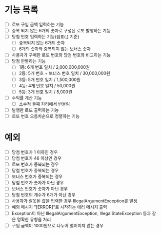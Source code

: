 # 기능 목록
- [ ] 로또 구입 금액 입력하는 기능
- [ ] 중복 되지 않는 6개의 숫자로 구성된 로또 발행하는 기능
- [ ] 당첨 번호 입력하는 기능(쉼표(,) 기준)
  - [ ] 중복되지 않는 6개의 숫자
  - [ ] 6개의 숫자와 중복되지 않는 보너스 숫자
- [ ] 사용자가 구매한 로또 번호와 당첨 번호와 비교하는 기능
- [ ] 당첨 판별하는 기능
  - [ ] 1등: 6개 번호 일치 / 2,000,000,000원
  - [ ] 2등: 5개 번호 + 보너스 번호 일치 / 30,000,000원
  - [ ] 3등: 5개 번호 일치 / 1,500,000원
  - [ ] 4등: 4개 번호 일치 / 50,000원
  - [ ] 5등: 3개 번호 일치 / 5,000원 
- [ ] 수익률 계산 기능
  - [ ] 소수점 둘째 자리에서 반올림 
- [ ] 발행한 로또 출력하는 기능
- [ ] 로또 번호 오름차순으로 정렬하는 기능

# 예외
- [ ] 당첨 번호가 1 이하인 경우
- [ ] 당첨 번호가 46 이상인 경우
- [ ] 로또 번호가 중복되는 경우
- [ ] 당첨 번호가 중복되는 경우
- [ ] 보너스 번호가 중복되는 경우
- [ ] 당첨 번호가 숫자가 아닌 경우
- [ ] 보너스 번호가 숫자가 아닌 경우
- [ ] 당첨 번호의 개수가 6개가 아닌 경우
- [ ] 사용자가 잘못된 값을 입력한 경우 IllegalArgumentException를 발생
- [ ] 예외 메시지 "[ERROR]"로 시작하는 에러 메시지 출력
- [ ] Exception이 아닌 IllegalArgumentException, IllegalStateException 등과 같은 명확한 유형을 처리
- [ ] 구입 금액이 1000원으로 나누어 떨어지지 않는 경우